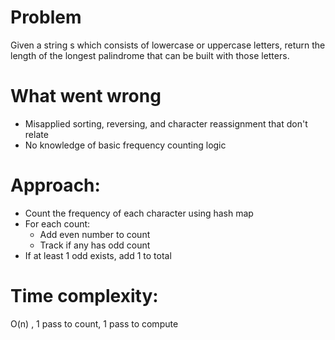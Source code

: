 # Problem
Given a string s which consists of lowercase or uppercase letters, return the length of the longest palindrome that can be built with those letters.

# What went wrong
- Misapplied sorting, reversing, and character reassignment that don't relate
- No knowledge of basic frequency counting logic

# Approach:
- Count the frequency of each character using hash map
- For each count:
    + Add even number to count
    + Track if any has odd count
- If at least 1 odd exists, add 1 to total

# Time complexity:
O(n) , 1 pass to count, 1 pass to compute